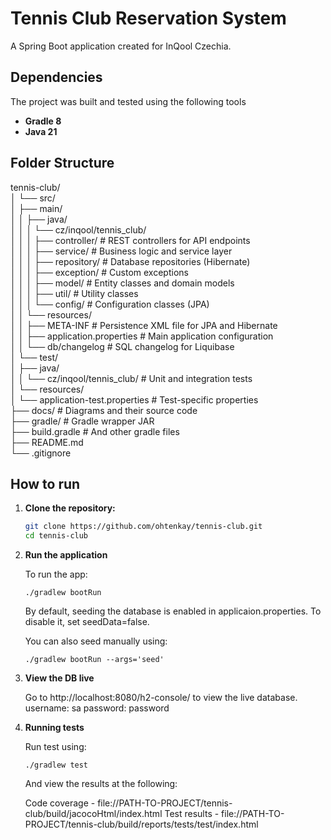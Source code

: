 # Tennis Club Reservation System
A Spring Boot application created for InQool Czechia.

## Dependencies
The project was built and tested using the following tools
 - **Gradle 8**
 - **Java 21**

## Folder Structure
tennis-club/   
│ └── src/   
│       ├── main/   
│       │ ├── java/   
│       │ │     └── cz/inqool/tennis_club/   
│       │ │             ├── controller/ # REST controllers for API endpoints   
│       │ │             ├── service/ # Business logic and service layer   
│       │ │             ├── repository/ # Database repositories (Hibernate)   
│       │ │             ├── exception/ # Custom exceptions   
│       │ │             ├── model/ # Entity classes and domain models   
│       │ │             ├── util/ # Utility classes   
│       │ │             └── config/ # Configuration classes (JPA)   
│       │ └── resources/   
│       │       ├── META-INF # Persistence XML file for JPA and Hibernate   
│       │       ├── application.properties # Main application configuration   
│       │       └── db/changelog # SQL changelog for Liquibase   
│       └── test/   
│           ├── java/   
│           │      └── cz/inqool/tennis_club/ # Unit and integration tests   
│           └── resources/   
│                   └── application-test.properties # Test-specific properties   
├── docs/ # Diagrams and their source code   
├── gradle/ # Gradle wrapper JAR   
├── build.gradle # And other gradle files   
├── README.md   
└── .gitignore   

## How to run
1. **Clone the repository:**

    ```bash
    git clone https://github.com/ohtenkay/tennis-club.git
    cd tennis-club
    ```

2. **Run the application**

    To run the app:

    `./gradlew bootRun`

    By default, seeding the database is enabled in applicaion.properties.
    To disable it, set seedData=false.

    You can also seed manually using:

    `./gradlew bootRun --args='seed'`

3. **View the DB live**

    Go to http://localhost:8080/h2-console/ to view the live database.
    username: sa
    password: password

4. **Running tests**

    Run test using:

    `./gradlew test`

    And view the results at the following:

    Code coverage - file://PATH-TO-PROJECT/tennis-club/build/jacocoHtml/index.html
    Test results - file://PATH-TO-PROJECT/tennis-club/build/reports/tests/test/index.html

